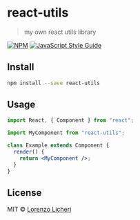 # react-utils

> my own react utils library

[![NPM](https://img.shields.io/npm/v/react-utils.svg)](https://www.npmjs.com/package/react-utils) [![JavaScript Style Guide](https://img.shields.io/badge/code_style-standard-brightgreen.svg)](https://standardjs.com)

## Install

```bash
npm install --save react-utils
```

## Usage

```jsx
import React, { Component } from "react";

import MyComponent from "react-utils";

class Example extends Component {
  render() {
    return <MyComponent />;
  }
}
```

## License

MIT © [Lorenzo Licheri](https://github.com/llicheri)
